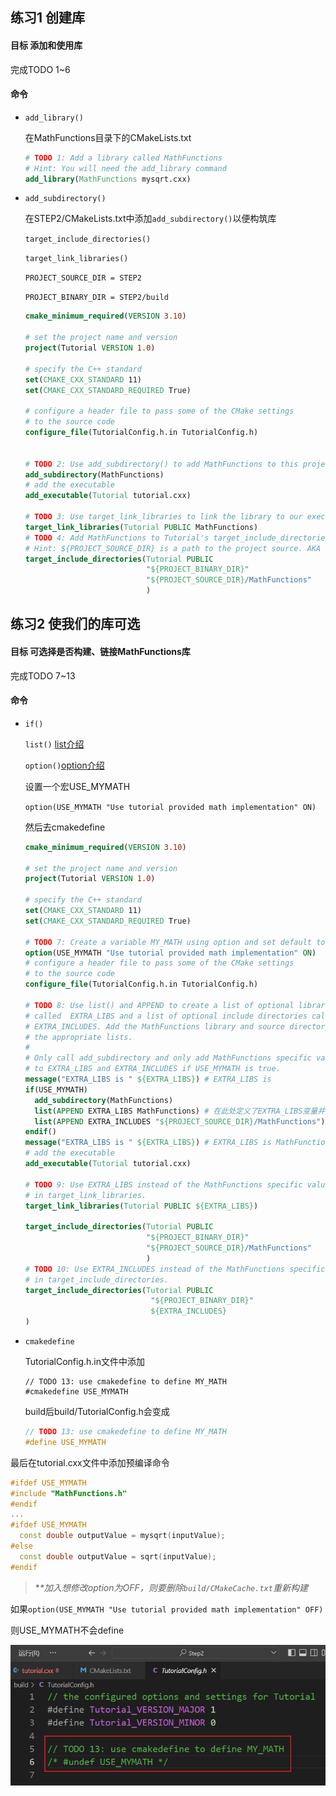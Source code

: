 ## 练习1	创建库

#### 目标	添加和使用库

完成TODO 1~6

#### 命令

- `add_library()`

  在MathFunctions目录下的CMakeLists.txt

  ```cmake
  # TODO 1: Add a library called MathFunctions
  # Hint: You will need the add_library command
  add_library(MathFunctions mysqrt.cxx)
  ```

- `add_subdirectory()`

  在STEP2/CMakeLists.txt中添加`add_subdirectory()`以便构筑库

  `target_include_directories()`

  `target_link_libraries()`

  `PROJECT_SOURCE_DIR = STEP2` 

  `PROJECT_BINARY_DIR = STEP2/build `

  ```cmake
  cmake_minimum_required(VERSION 3.10)
  
  # set the project name and version
  project(Tutorial VERSION 1.0)
  
  # specify the C++ standard
  set(CMAKE_CXX_STANDARD 11)
  set(CMAKE_CXX_STANDARD_REQUIRED True)
  
  # configure a header file to pass some of the CMake settings
  # to the source code
  configure_file(TutorialConfig.h.in TutorialConfig.h)
  
  
  # TODO 2: Use add_subdirectory() to add MathFunctions to this project
  add_subdirectory(MathFunctions)
  # add the executable
  add_executable(Tutorial tutorial.cxx)
  
  # TODO 3: Use target_link_libraries to link the library to our executable
  target_link_libraries(Tutorial PUBLIC MathFunctions)
  # TODO 4: Add MathFunctions to Tutorial's target_include_directories()
  # Hint: ${PROJECT_SOURCE_DIR} is a path to the project source. AKA This folder!
  target_include_directories(Tutorial PUBLIC
                             "${PROJECT_BINARY_DIR}"
                             "${PROJECT_SOURCE_DIR}/MathFunctions"
                             )
  
  
  ```



## 练习2	使我们的库可选

#### 目标	可选择是否构建、链接MathFunctions库

完成TODO 7~13

#### 命令

- `if()`

  `list()` [list介绍](https://www.jianshu.com/p/89fb01752d6f)

  `option()`[option介绍](https://www.jianshu.com/p/035bc18f8f62)

  设置一个宏USE_MYMATH

  `option(USE_MYMATH "Use tutorial provided math implementation" ON)`

  然后去cmakedefine

  ```cmake
  cmake_minimum_required(VERSION 3.10)
  
  # set the project name and version
  project(Tutorial VERSION 1.0)
  
  # specify the C++ standard
  set(CMAKE_CXX_STANDARD 11)
  set(CMAKE_CXX_STANDARD_REQUIRED True)
  
  # TODO 7: Create a variable MY_MATH using option and set default to ON
  option(USE_MYMATH "Use tutorial provided math implementation" ON)
  # configure a header file to pass some of the CMake settings
  # to the source code
  configure_file(TutorialConfig.h.in TutorialConfig.h)
  
  # TODO 8: Use list() and APPEND to create a list of optional libraries
  # called  EXTRA_LIBS and a list of optional include directories called
  # EXTRA_INCLUDES. Add the MathFunctions library and source directory to
  # the appropriate lists.
  #
  # Only call add_subdirectory and only add MathFunctions specific values
  # to EXTRA_LIBS and EXTRA_INCLUDES if USE_MYMATH is true.
  message("EXTRA_LIBS is " ${EXTRA_LIBS}) # EXTRA_LIBS is 
  if(USE_MYMATH)
    add_subdirectory(MathFunctions)
    list(APPEND EXTRA_LIBS MathFunctions) # 在此处定义了EXTRA_LIBS变量并将MathFunctions追加到EXTRA_LIBS中
    list(APPEND EXTRA_INCLUDES "${PROJECT_SOURCE_DIR}/MathFunctions")
  endif()
  message("EXTRA_LIBS is " ${EXTRA_LIBS}) # EXTRA_LIBS is MathFunctions
  # add the executable
  add_executable(Tutorial tutorial.cxx)
  
  # TODO 9: Use EXTRA_LIBS instead of the MathFunctions specific values
  # in target_link_libraries.
  target_link_libraries(Tutorial PUBLIC ${EXTRA_LIBS})
  
  target_include_directories(Tutorial PUBLIC
                             "${PROJECT_BINARY_DIR}"
                             "${PROJECT_SOURCE_DIR}/MathFunctions"
                             )
  # TODO 10: Use EXTRA_INCLUDES instead of the MathFunctions specific values
  # in target_include_directories.
  target_include_directories(Tutorial PUBLIC
                              "${PROJECT_BINARY_DIR}"
                              ${EXTRA_INCLUDES}
  )
  
  ```

  

- `cmakedefine`

  TutorialConfig.h.in文件中添加

  ```
  // TODO 13: use cmakedefine to define MY_MATH
  #cmakedefine USE_MYMATH
  ```

  build后build/TutorialConfig.h会变成

  ```c
  // TODO 13: use cmakedefine to define MY_MATH
  #define USE_MYMATH
  ```

最后在tutorial.cxx文件中添加预编译命令

```cc
#ifdef USE_MYMATH
#include "MathFunctions.h"
#endif
...
#ifdef USE_MYMATH
  const double outputValue = mysqrt(inputValue);
#else
  const double outputValue = sqrt(inputValue);
#endif
```

> **\**加入想修改option为OFF，则要删除`build/CMakeCache.txt`重新构建**

如果`option(USE_MYMATH "Use tutorial provided math implementation" OFF)`

则USE_MYMATH不会define

![image-20221017141553155](image/image-20221017141553155.png)